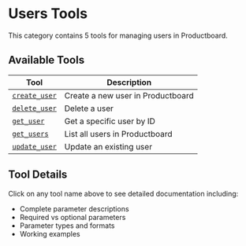# Users Tools

This category contains 5 tools for managing users in Productboard.

## Available Tools

| Tool                              | Description                       |
| --------------------------------- | --------------------------------- |
| [`create_user`](./create_user.md) | Create a new user in Productboard |
| [`delete_user`](./delete_user.md) | Delete a user                     |
| [`get_user`](./get_user.md)       | Get a specific user by ID         |
| [`get_users`](./get_users.md)     | List all users in Productboard    |
| [`update_user`](./update_user.md) | Update an existing user           |

## Tool Details

Click on any tool name above to see detailed documentation including:

- Complete parameter descriptions
- Required vs optional parameters
- Parameter types and formats
- Working examples
